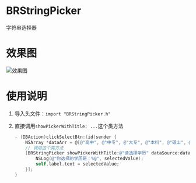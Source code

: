 # BRStringPicker
字符串选择器



# 效果图

![效果图](https://github.com/borenfocus/BRStringPicker/blob/master/BRStringPicker/%E6%95%88%E6%9E%9C%E5%9B%BE.gif)



# 使用说明

1. 导入头文件：`import "BRStringPicker.h"`

2. 直接调用`showPickerWithTitle: ...`这个类方法

   ```objective-c
   - (IBAction)clickSelectBtn:(id)sender {
       NSArray *dataArr = @[@"高中", @"中专", @"大专", @"本科", @"硕士", @"博士", @"博士后"];
       // 调用这个类方法
       [BRStringPicker showPickerWithTitle:@"请选择学历" dataSource:dataArr defaultSelIndex:0 resultBlock:^(NSString *selectedValue) {
           NSLog(@"你选择的学历是：%@", selectedValue);
           self.label.text = selectedValue;
       }];
   }
   ```

   ​